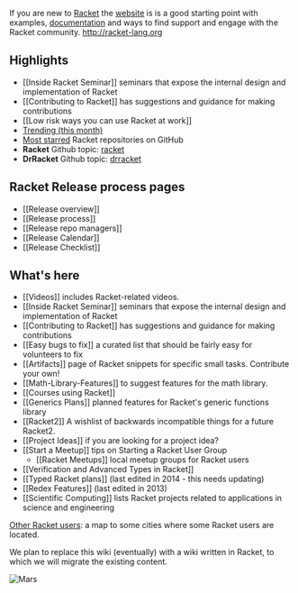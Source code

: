 If you are new to [Racket](http://racket-lang.org) the [website](http://racket-lang.org) is is a good starting point with examples, [documentation](https://docs.racket-lang.org/) and ways to find support and engage with the Racket community. <http://racket-lang.org>

## Highlights

* [[Inside Racket Seminar]] seminars that expose the internal design and implementation of Racket
* [[Contributing to Racket]] has suggestions and guidance for making contributions
* [[Low risk ways you can use Racket at work]]  
* [Trending (this month)](https://github.com/trending/racket?since=monthly) 
* [Most starred](https://github.com/search?l=racket&q=stars%3A%3E1&s=stars&type=Repositories) Racket repositories on GitHub
* **Racket** Github topic: [racket](https://github.com/topics/racket)
* **DrRacket** Github topic: [drracket](https://github.com/topics/drracket)

## Racket Release process pages
* [[Release overview]]
* [[Release process]]
* [[Release repo managers]]
* [[Release Calendar]]
* [[Release Checklist]]

## What's here
* [[Videos]] includes Racket-related videos.
* [[Inside Racket Seminar]] seminars that expose the internal design and implementation of Racket
* [[Contributing to Racket]] has suggestions and guidance for making contributions
* [[Easy bugs to fix]] a curated list that should be fairly easy for volunteers to fix
* [[Artifacts]] page of Racket snippets for specific small tasks.  Contribute your own!
* [[Math-Library-Features]] to suggest features for the math library.
* [[Courses using Racket]] 
* [[Generics Plans]] planned features for Racket's generic functions library
* [[Racket2]] A wishlist of backwards incompatible things for a future Racket2.
* [[Project Ideas]] if you are looking for a project idea?
* [[Start a Meetup]] tips on Starting a Racket User Group
  - [[Racket Meetups]] local meetup groups for Racket users
* [[Verification and Advanced Types in Racket]]
* [[Typed Racket plans]] (last edited in 2014 - this needs updating)
* [[Redex Features]] (last edited in 2013)
* [[Scientific Computing]] lists Racket projects related to applications in science and engineering

[Other Racket users](https://drive.google.com/open?id=1i3zN11e_6te5ytduAiv1cidrIi4&usp=sharing):
a map to some cities where some Racket users are located.

We plan to replace this wiki (eventually) with a wiki written in Racket, to which we will migrate the existing content.

![Mars](http://www.ece.northwestern.edu/~robby/logos/PLT-206-mars.jpg)